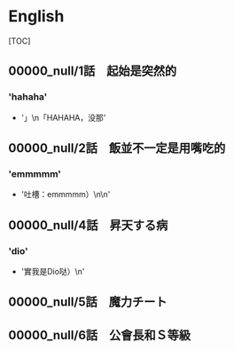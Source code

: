 # English

[TOC]

## 00000_null/1話　起始是突然的

### 'hahaha'

- '」\n「HAHAHA，没那'


## 00000_null/2話　飯並不一定是用嘴吃的

### 'emmmmm'

- '吐槽：emmmmm）\n\n'


## 00000_null/4話　昇天する病

### 'dio'

- '實我是Dio哒）\n'


## 00000_null/5話　魔力チート


## 00000_null/6話　公會長和Ｓ等級
